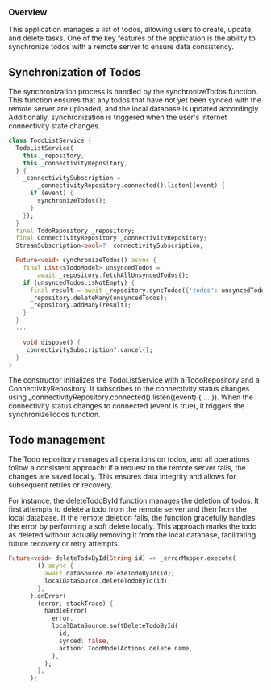 ### Overview
This application manages a list of todos, allowing users to create, update, and delete tasks. 
One of the key features of the application is the ability to synchronize todos with a remote server to ensure data consistency.

## Synchronization of Todos
The synchronization process is handled by the synchronizeTodos function. This function ensures that any todos that have not yet been synced with the remote server are uploaded, and the local database is updated accordingly. Additionally, synchronization is triggered when the user's internet connectivity state changes.

```dart
class TodoListService {
  TodoListService(
    this._repository,
    this._connectivityRepository,
  ) {
    _connectivitySubscription =
        _connectivityRepository.connected().listen((event) {
      if (event) {
        synchronizeTodos();
      }
    });
  }
  final TodoRepository _repository;
  final ConnectivityRepository _connectivityRepository;
  StreamSubscription<bool>? _connectivitySubscription;

  Future<void> synchronizeTodos() async {
    final List<$TodoModel> unsyncedTodos =
        await _repository.fetchAllUnsyncedTodos();
    if (unsyncedTodos.isNotEmpty) {
      final result = await _repository.syncTodos({'todos': unsyncedTodos});
      _repository.deleteMany(unsyncedTodos);
      _repository.addMany(result);
    }
  }
  ...

    void dispose() {
    _connectivitySubscription?.cancel();
  }
}
```

The constructor initializes the TodoListService with a TodoRepository and a ConnectivityRepository.
It subscribes to the connectivity status changes using _connectivityRepository.connected().listen((event) { ... }).
When the connectivity status changes to connected (event is true), it triggers the synchronizeTodos function.


## Todo management

The Todo repository manages all operations on todos, and all operations follow a consistent approach: if a request to the remote server fails, the changes are saved locally. This ensures data integrity and allows for subsequent retries or recovery.

For instance, the deleteTodoById function manages the deletion of todos. It first attempts to delete a todo from the remote server and then from the local database. If the remote deletion fails, the function gracefully handles the error by performing a soft delete locally. This approach marks the todo as deleted without actually removing it from the local database, facilitating future recovery or retry attempts.

```dart
Future<void> deleteTodoById(String id) => _errorMapper.execute(
        () async {
          await dataSource.deleteTodoById(id);
          localDataSource.deleteTodoById(id);
        },
      ).onError(
        (error, stackTrace) {
          handleError(
            error,
            localDataSource.softDeleteTodoById(
              id,
              synced: false,
              action: TodoModelActions.delete.name,
            ),
          );
        },
      );
```

